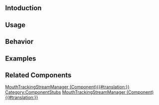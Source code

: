 <languages></languages> <translate>

## Intoduction

## Usage

## Behavior

## Examples

## Related Components

</translate>

[MouthTrackingStreamManager
(Component){{#translation:}}](Category:Components{{#translation:}} "wikilink")
[Category:ComponentStubs](Category:ComponentStubs "wikilink")
[MouthTrackingStreamManager
(Component){{#translation:}}](Category:Components:Users{{#translation:}} "wikilink")